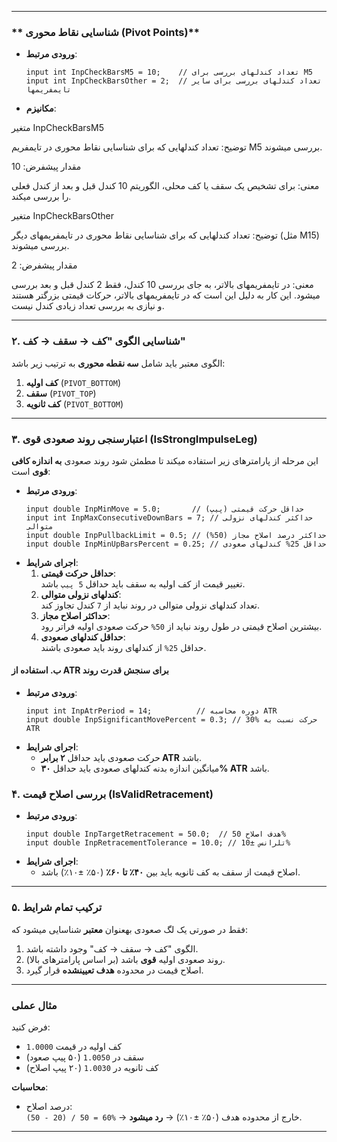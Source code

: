 
---

### ** شناسایی نقاط محوری (Pivot Points)**
- **ورودی مرتبط**:  
  ```mql5
  input int InpCheckBarsM5 = 10;    // تعداد کندلهای بررسی برای M5
  input int InpCheckBarsOther = 2;  // تعداد کندلهای بررسی برای سایر تایمفریمها
  ```
- **مکانیزم**:  

متغیر InpCheckBarsM5

توضیح: تعداد کندلهایی که برای شناسایی نقاط محوری در تایمفریم M5 بررسی میشوند.

مقدار پیشفرض: 10

معنی: برای تشخیص یک سقف یا کف محلی، الگوریتم 10 کندل قبل و بعد از کندل فعلی را بررسی میکند.

متغیر InpCheckBarsOther

توضیح: تعداد کندلهایی که برای شناسایی نقاط محوری در تایمفریمهای دیگر (مثل M15) بررسی میشوند.

مقدار پیشفرض: 2

معنی: در تایمفریمهای بالاتر، به جای بررسی 10 کندل، فقط 2 کندل قبل و بعد بررسی میشود. این کار به دلیل این است که در تایمفریمهای بالاتر، حرکات قیمتی بزرگتر هستند و نیازی به بررسی تعداد زیادی کندل نیست.

---

### **۲. شناسایی الگوی "کف → سقف → کف"**

  الگوی معتبر باید شامل **سه نقطه محوری** به ترتیب زیر باشد:
  1. **کف اولیه** (`PIVOT_BOTTOM`)
  2. **سقف** (`PIVOT_TOP`)
  3. **کف ثانویه** (`PIVOT_BOTTOM`)

---

### **۳. اعتبارسنجی روند صعودی قوی (IsStrongImpulseLeg)**
این مرحله از پارامترهای زیر استفاده میکند تا مطمئن شود روند صعودی **به اندازه کافی قوی** است:

- **ورودی مرتبط**:  
  ```mql5
  input double InpMinMove = 5.0;       // حداقل حرکت قیمتی (پیپ)
  input int InpMaxConsecutiveDownBars = 7; // حداکثر کندلهای نزولی متوالی
  input double InpPullbackLimit = 0.5; // حداکثر درصد اصلاح مجاز (50%)
  input double InpMinUpBarsPercent = 0.25; // حداقل 25% کندلهای صعودی
  ```
- **اجرای شرایط**:
  1. **حداقل حرکت قیمتی**:  
     تغییر قیمت از کف اولیه به سقف باید حداقل `5 پیپ` باشد.
  2. **کندلهای نزولی متوالی**:  
     تعداد کندلهای نزولی متوالی در روند نباید از `7` کندل تجاوز کند.
  3. **حداکثر اصلاح مجاز**:  
     بیشترین اصلاح قیمتی در طول روند نباید از `50%` حرکت صعودی اولیه فراتر رود.
  4. **حداقل کندلهای صعودی**:  
     حداقل `25%` از کندلهای روند باید صعودی باشند.

#### **ب. استفاده از ATR برای سنجش قدرت روند**
- **ورودی مرتبط**:  
  ```mql5
  input int InpAtrPeriod = 14;          // دوره محاسبه ATR
  input double InpSignificantMovePercent = 0.3; // 30% حرکت نسبت به ATR
  ```
- **اجرای شرایط**:
  - حرکت صعودی باید حداقل **۲ برابر ATR** باشد.
  - میانگین اندازه بدنه کندلهای صعودی باید حداقل **۳۰% ATR** باشد.


### **۴. بررسی اصلاح قیمت (IsValidRetracement)**
- **ورودی مرتبط**:  
  ```mql5
  input double InpTargetRetracement = 50.0;  // هدف اصلاح 50%
  input double InpRetracementTolerance = 10.0; // تلرانس ±10%
  ```
- **اجرای شرایط**:
  - اصلاح قیمت از سقف به کف ثانویه باید بین **۴۰٪ تا ۶۰٪** (۵۰٪ ±۱۰٪) باشد.

---

### **۵. ترکیب تمام شرایط**
فقط در صورتی یک لگ صعودی بهعنوان **معتبر** شناسایی میشود که:
1. الگوی "کف → سقف → کف" وجود داشته باشد.
2. روند صعودی اولیه **قوی** باشد (بر اساس پارامترهای بالا).
3. اصلاح قیمت در محدوده **هدف تعیینشده** قرار گیرد.

---

### **مثال عملی**
فرض کنید:
- کف اولیه در قیمت `1.0000`
- سقف در `1.0050` (۵۰ پیپ صعود)
- کف ثانویه در `1.0030` (۲۰ پیپ اصلاح)

**محاسبات**:
- درصد اصلاح:  
  `(50 - 20) / 50 = 60%` → خارج از محدوده هدف (۵۰٪ ±۱۰٪) → **رد میشود**.

---
